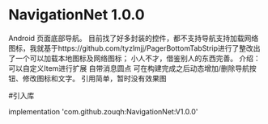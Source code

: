 # NavigationNet 1.0.0

Android 页面底部导航。
目前找了好多封装的控件，都不支持导航支持加载网络图标，我就基于https://github.com/tyzlmjj/PagerBottomTabStrip进行了整改出了一个可以加载本地图标及网络图标；
小人不才，借鉴别人的东西完善。
介绍：
可以自定义Item进行扩展
自带消息圆点
可在构建完成之后动态增加/删除导航按钮、修改图标和文字。
引用简单，暂时没有效果图

#引入库

 implementation 'com.github.zouqh:NavigationNet:V1.0.0'
